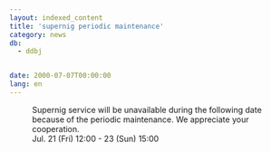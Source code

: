 ```yaml
---
layout: indexed_content
title: 'supernig periodic maintenance'
category: news
db:
  - ddbj


date: 2000-07-07T00:00:00
lang: en
---
```


<dd>Supernig service will be unavailable during the following date because of the periodic maintenance. We appreciate your cooperation.<br>
<dd>Jul. 21 (Fri) 12:00 - 23 (Sun) 15:00</dd>
</dd>
